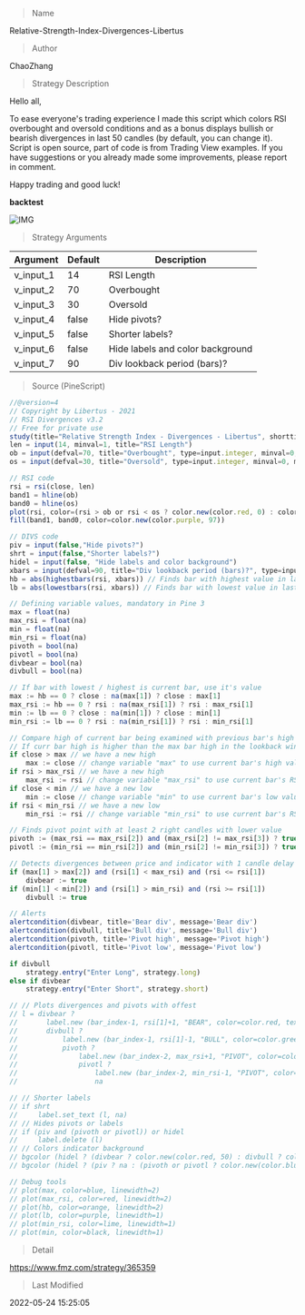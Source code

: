 
> Name

Relative-Strength-Index-Divergences-Libertus

> Author

ChaoZhang

> Strategy Description

Hello all,

To ease everyone's trading experience I made this script which colors RSI overbought and oversold conditions and as a bonus displays bullish or bearish divergences in last 50 candles (by default, you can change it).
Script is open source, part of code is from Trading View examples. If you have suggestions or you already made some improvements, please report in comment.

Happy trading and good luck!


**backtest**

 ![IMG](https://www.fmz.com/upload/asset/b0066869fa9e824882.png) 

> Strategy Arguments



|Argument|Default|Description|
|----|----|----|
|v_input_1|14|RSI Length|
|v_input_2|70|Overbought|
|v_input_3|30|Oversold|
|v_input_4|false|Hide pivots?|
|v_input_5|false|Shorter labels?|
|v_input_6|false|Hide labels and color background|
|v_input_7|90|Div lookback period (bars)?|


> Source (PineScript)

``` javascript
//@version=4
// Copyright by Libertus - 2021
// RSI Divergences v3.2
// Free for private use
study(title="Relative Strength Index - Divergences - Libertus", shorttitle="RSI Div - Lib")
len = input(14, minval=1, title="RSI Length")
ob = input(defval=70, title="Overbought", type=input.integer, minval=0, maxval=100)
os = input(defval=30, title="Oversold", type=input.integer, minval=0, maxval=100)

// RSI code
rsi = rsi(close, len)
band1 = hline(ob)
band0 = hline(os)
plot(rsi, color=(rsi > ob or rsi < os ? color.new(color.red, 0) : color.new(color.black, 0)))
fill(band1, band0, color=color.new(color.purple, 97))

// DIVS code
piv = input(false,"Hide pivots?")
shrt = input(false,"Shorter labels?")
hidel = input(false, "Hide labels and color background")
xbars = input(defval=90, title="Div lookback period (bars)?", type=input.integer, minval=1)
hb = abs(highestbars(rsi, xbars)) // Finds bar with highest value in last X bars
lb = abs(lowestbars(rsi, xbars)) // Finds bar with lowest value in last X bars

// Defining variable values, mandatory in Pine 3
max = float(na)
max_rsi = float(na)
min = float(na)
min_rsi = float(na)
pivoth = bool(na)
pivotl = bool(na)
divbear = bool(na)
divbull = bool(na)

// If bar with lowest / highest is current bar, use it's value
max := hb == 0 ? close : na(max[1]) ? close : max[1]
max_rsi := hb == 0 ? rsi : na(max_rsi[1]) ? rsi : max_rsi[1]
min := lb == 0 ? close : na(min[1]) ? close : min[1]
min_rsi := lb == 0 ? rsi : na(min_rsi[1]) ? rsi : min_rsi[1]

// Compare high of current bar being examined with previous bar's high
// If curr bar high is higher than the max bar high in the lookback window range
if close > max // we have a new high
    max := close // change variable "max" to use current bar's high value
if rsi > max_rsi // we have a new high
    max_rsi := rsi // change variable "max_rsi" to use current bar's RSI value
if close < min // we have a new low
    min := close // change variable "min" to use current bar's low value
if rsi < min_rsi // we have a new low
    min_rsi := rsi // change variable "min_rsi" to use current bar's RSI value

// Finds pivot point with at least 2 right candles with lower value
pivoth := (max_rsi == max_rsi[2]) and (max_rsi[2] != max_rsi[3]) ? true : na
pivotl := (min_rsi == min_rsi[2]) and (min_rsi[2] != min_rsi[3]) ? true : na

// Detects divergences between price and indicator with 1 candle delay so it filters out repeating divergences
if (max[1] > max[2]) and (rsi[1] < max_rsi) and (rsi <= rsi[1])
    divbear := true
if (min[1] < min[2]) and (rsi[1] > min_rsi) and (rsi >= rsi[1])
    divbull := true

// Alerts
alertcondition(divbear, title='Bear div', message='Bear div')
alertcondition(divbull, title='Bull div', message='Bull div')
alertcondition(pivoth, title='Pivot high', message='Pivot high')
alertcondition(pivotl, title='Pivot low', message='Pivot low')

if divbull
    strategy.entry("Enter Long", strategy.long)
else if divbear
    strategy.entry("Enter Short", strategy.short)

// // Plots divergences and pivots with offest
// l = divbear ? 
//       label.new (bar_index-1, rsi[1]+1, "BEAR", color=color.red, textcolor=color.white, style=label.style_labeldown, yloc=yloc.price, size=size.small) :
//       divbull ?
//           label.new (bar_index-1, rsi[1]-1, "BULL", color=color.green, textcolor=color.white, style=label.style_labelup, yloc=yloc.price, size=size.small) :
//           pivoth ?
//               label.new (bar_index-2, max_rsi+1, "PIVOT", color=color.blue, textcolor=color.white, style=label.style_labeldown, yloc=yloc.price, size=size.small) :
//               pivotl ?
//                   label.new (bar_index-2, min_rsi-1, "PIVOT", color=color.blue, textcolor=color.white, style=label.style_labelup, yloc=yloc.price, size=size.small) :
//                   na

// // Shorter labels
// if shrt
//     label.set_text (l, na)
// // Hides pivots or labels
// if (piv and (pivoth or pivotl)) or hidel
//     label.delete (l)
// // Colors indicator background
// bgcolor (hidel ? (divbear ? color.new(color.red, 50) : divbull ? color.new(color.green, 50) : na) : na, offset=-1)
// bgcolor (hidel ? (piv ? na : (pivoth or pivotl ? color.new(color.blue, 50) : na)) : na, offset=-2)

// Debug tools
// plot(max, color=blue, linewidth=2)
// plot(max_rsi, color=red, linewidth=2)
// plot(hb, color=orange, linewidth=2)
// plot(lb, color=purple, linewidth=1)
// plot(min_rsi, color=lime, linewidth=1)
// plot(min, color=black, linewidth=1)
```

> Detail

https://www.fmz.com/strategy/365359

> Last Modified

2022-05-24 15:25:05

